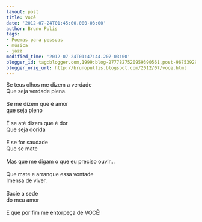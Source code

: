 ```yaml
---
layout: post
title: Você
date: '2012-07-24T01:45:00.000-03:00'
author: Bruno Pulis
tags:
- Poemas para pessoas
- música
- jazz
modified_time: '2012-07-24T01:47:44.207-03:00'
blogger_id: tag:blogger.com,1999:blog-2777827520959390561.post-967539294951952550
blogger_orig_url: http://brunopullis.blogspot.com/2012/07/voce.html
---
```


<span style="background-color: white;">Se teus olhos me dizem a verdade</span><br />Que seja verdade plena.<br /><br />Se me dizem que é amor<br />que seja pleno<br /><br />E se até dizem que é dor<br />Que seja dorida<br /><br />E se for saudade<br />Que se mate<br /><br />Mas que me digam o que eu preciso ouvir...<br /><br />Que mate e arranque essa vontade<br />Imensa de viver.<br /><br />Sacie a sede<br /><span style="background-color: white;">do meu amor</span><br /><br />E que por fim me entorpeça de VOCÊ!